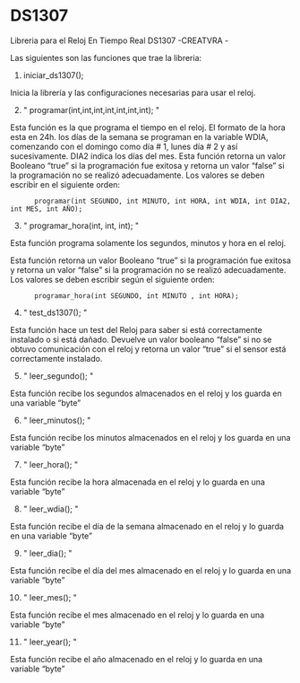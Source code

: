 # DS1307
Libreria para el Reloj En Tiempo Real DS1307 -CREATVRA -

Las siguientes son las funciones que trae la libreria:


1.	iniciar_ds1307(); 

Inicia la librería y las configuraciones necesarias para usar el reloj.
 

2.	" programar(int,int,int,int,int,int,int); " 

Esta función es la que programa el tiempo en el reloj. El formato de la hora esta en 24h. los días de la semana se programan en la variable WDIA, comenzando con el domingo como día # 1, lunes día # 2 y así sucesivamente. DIA2 indica los días del mes.
Esta función retorna un valor Booleano “true” si la programación fue exitosa y retorna un valor “false” si la programación no se realizó adecuadamente. Los valores se deben escribir en el siguiente orden:
  
          programar(int SEGUNDO, int MINUTO, int HORA, int WDIA, int DIA2, int MES, int AÑO);
          
 

3.	" programar_hora(int, int, int); "

Esta función programa solamente los segundos, minutos y hora en el reloj.

Esta función retorna un valor Booleano “true” si la programación fue exitosa y retorna un valor “false” si la programación no se realizó adecuadamente. Los valores se deben escribir según el siguiente orden:

          programar_hora(int SEGUNDO, int MINUTO , int HORA);
          
          

4.	" test_ds1307(); "

Esta función hace un test del Reloj para saber si está correctamente instalado o si está dañado.  Devuelve un valor booleano “false” si no se obtuvo comunicación con el reloj y retorna un valor “true” si el sensor está correctamente instalado.

 
5.	" leer_segundo(); " 

Esta función recibe los segundos almacenados en el reloj y los guarda en una variable “byte”
 

6.	" leer_minutos(); " 

Esta función recibe los minutos almacenados en el reloj y los guarda en una variable “byte”
 

7.	" leer_hora(); " 

Esta función recibe la hora almacenada en el reloj y lo guarda en una variable “byte”
 

8.	" leer_wdia(); " 

Esta función recibe el día de la semana almacenado en el reloj y lo guarda en una variable “byte”
 

9.	" leer_dia(); " 

Esta función recibe el día del mes almacenado en el reloj y lo guarda en una variable “byte”
 

10.	" leer_mes(); "

Esta función recibe el mes almacenado en el reloj y lo guarda en una variable “byte”
 

11.	" leer_year(); " 

Esta función recibe el año almacenado en el reloj y lo guarda en una variable “byte”


